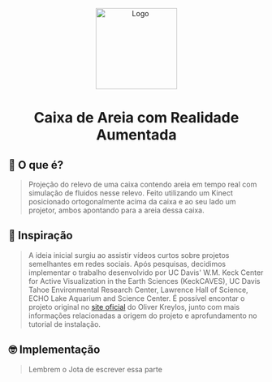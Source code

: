 <p align="center">
    <img src="https://avatars.githubusercontent.com/u/54866625?s=400&u=184d63b6c7ecc161f9ebbad8f6e7b32b2e600253&v=4" alt="Logo" width="160" height="160">
  </a>
  <h1 align="center">Caixa de Areia com Realidade Aumentada</h1>
</p>

## 🤔 O que é?

>Projeção do relevo de uma caixa contendo areia em tempo real com simulação de fluidos nesse relevo. Feito utilizando um Kinect posicionado ortogonalmente acima da caixa e ao seu lado um projetor, ambos apontando para a areia dessa caixa. 

## 🫥 Inspiração

> A ideia inicial surgiu ao assistir vídeos curtos sobre projetos semelhantes em redes sociais. Após pesquisas, decidimos implementar o trabalho desenvolvido por UC Davis' W.M. Keck Center for Active Visualization in the Earth Sciences (KeckCAVES), UC Davis Tahoe Environmental Research Center, Lawrence Hall of Science,  ECHO Lake Aquarium and Science Center. 
>É possível encontar o projeto original no [site oficial](https://web.cs.ucdavis.edu/~okreylos/ResDev/SARndbox/) do Oliver Kreylos, junto com mais informações relacionadas a origem do projeto e aprofundamento no tutorial de instalação.


## 🤓 Implementação
> Lembrem o Jota de escrever essa parte


